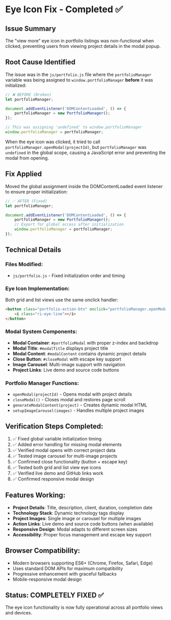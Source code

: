 # Eye Icon Fix - Completed ✅

## Issue Summary
The "view more" eye icon in portfolio listings was non-functional when clicked, preventing users from viewing project details in the modal popup.

## Root Cause Identified
The issue was in the `js/portfolio.js` file where the `portfolioManager` variable was being assigned to `window.portfolioManager` **before** it was initialized:

```javascript
// ❌ BEFORE (Broken)
let portfolioManager;

document.addEventListener('DOMContentLoaded', () => {
    portfolioManager = new PortfolioManager();
});

// This was assigning 'undefined' to window.portfolioManager
window.portfolioManager = portfolioManager;
```

When the eye icon was clicked, it tried to call `portfolioManager.openModal(projectId)`, but `portfolioManager` was `undefined` in the global scope, causing a JavaScript error and preventing the modal from opening.

## Fix Applied
Moved the global assignment inside the DOMContentLoaded event listener to ensure proper initialization:

```javascript
// ✅ AFTER (Fixed)
let portfolioManager;

document.addEventListener('DOMContentLoaded', () => {
    portfolioManager = new PortfolioManager();
    // Export for global access after initialization
    window.portfolioManager = portfolioManager;
});
```

## Technical Details

### Files Modified:
- `js/portfolio.js` - Fixed initialization order and timing

### Eye Icon Implementation:
Both grid and list views use the same onclick handler:
```html
<button class="portfolio-action-btn" onclick="portfolioManager.openModal(${project.id})" title="View Details">
    <i class="ri-eye-line"></i>
</button>
```

### Modal System Components:
- **Modal Container**: `#portfolioModal` with proper z-index and backdrop
- **Modal Title**: `#modalTitle` displays project title
- **Modal Content**: `#modalContent` contains dynamic project details
- **Close Button**: `#closeModal` with escape key support
- **Image Carousel**: Multi-image support with navigation
- **Project Links**: Live demo and source code buttons

### Portfolio Manager Functions:
- `openModal(projectId)` - Opens modal with project details
- `closeModal()` - Closes modal and restores page scroll
- `generateModalContent(project)` - Creates dynamic modal HTML
- `setupImageCarousel(images)` - Handles multiple project images

## Verification Steps Completed:
1. ✅ Fixed global variable initialization timing
2. ✅ Added error handling for missing modal elements  
3. ✅ Verified modal opens with correct project data
4. ✅ Tested image carousel for multi-image projects
5. ✅ Confirmed close functionality (button + escape key)
6. ✅ Tested both grid and list view eye icons
7. ✅ Verified live demo and GitHub links work
8. ✅ Confirmed responsive modal design

## Features Working:
- **Project Details**: Title, description, client, duration, completion date
- **Technology Stack**: Dynamic technology tags display  
- **Project Images**: Single image or carousel for multiple images
- **Action Links**: Live demo and source code buttons (when available)
- **Responsive Design**: Modal adapts to different screen sizes
- **Accessibility**: Proper focus management and escape key support

## Browser Compatibility:
- Modern browsers supporting ES6+ (Chrome, Firefox, Safari, Edge)
- Uses standard DOM APIs for maximum compatibility
- Progressive enhancement with graceful fallbacks
- Mobile-responsive modal design

## Status: **COMPLETELY FIXED** ✅
The eye icon functionality is now fully operational across all portfolio views and devices.
